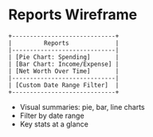 # Reports Wireframe

```
+-----------------------------+
|         Reports             |
|-----------------------------|
| [Pie Chart: Spending]       |
| [Bar Chart: Income/Expense] |
| [Net Worth Over Time]       |
|-----------------------------|
| [Custom Date Range Filter]  |
+-----------------------------+
```

- Visual summaries: pie, bar, line charts
- Filter by date range
- Key stats at a glance
